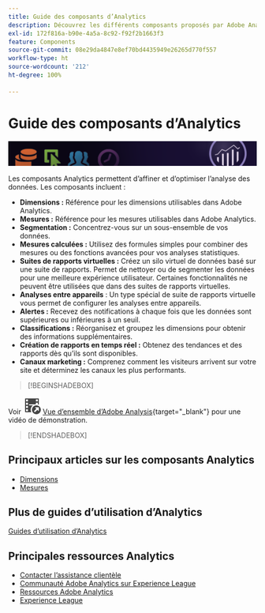 ```yaml
---
title: Guide des composants d’Analytics
description: Découvrez les différents composants proposés par Adobe Analytics.
exl-id: 172f816a-b90e-4a5a-8c92-f92f2b1663f3
feature: Components
source-git-commit: 08e29da4847e8ef70bd4435949e26265d770f557
workflow-type: ht
source-wordcount: '212'
ht-degree: 100%

---
```


# Guide des composants d’Analytics

![Bannière](../../assets/doc_banner_components.png)

Les composants Analytics permettent d’affiner et d’optimiser l’analyse des données. Les composants incluent :

* **Dimensions :** Référence pour les dimensions utilisables dans Adobe Analytics.
* **Mesures :** Référence pour les mesures utilisables dans Adobe Analytics.
* **Segmentation :** Concentrez-vous sur un sous-ensemble de vos données.
* **Mesures calculées :** Utilisez des formules simples pour combiner des mesures ou des fonctions avancées pour vos analyses statistiques.
* **Suites de rapports virtuelles :** Créez un silo virtuel de données basé sur une suite de rapports. Permet de nettoyer ou de segmenter les données pour une meilleure expérience utilisateur. Certaines fonctionnalités ne peuvent être utilisées que dans des suites de rapports virtuelles.
* **Analyses entre appareils** : Un type spécial de suite de rapports virtuelle vous permet de configurer les analyses entre appareils.
* **Alertes :** Recevez des notifications à chaque fois que les données sont supérieures ou inférieures à un seuil.
* **Classifications :** Réorganisez et groupez les dimensions pour obtenir des informations supplémentaires.
* **Création de rapports en temps réel :** Obtenez des tendances et des rapports dès qu’ils sont disponibles.
* **Canaux marketing :** Comprenez comment les visiteurs arrivent sur votre site et déterminez les canaux les plus performants.


>[!BEGINSHADEBOX]

Voir ![VideoCheckedOut](/help/assets/icons/VideoCheckedOut.svg) [Vue d’ensemble d’Adobe Analysis](https://video.tv.adobe.com/v/27429?quality=12&learn=on){target="_blank"} pour une vidéo de démonstration.

>[!ENDSHADEBOX]


## Principaux articles sur les composants Analytics

* [Dimensions](dimensions/overview.md)
* [Mesures](metrics/overview.md)

## Plus de guides d’utilisation d’Analytics

[Guides d’utilisation d’Analytics](https://experienceleague.adobe.com/docs/analytics.html?lang=fr)

## Principales ressources Analytics

* [Contacter l’assistance clientèle](https://experienceleague.adobe.com/?support-solution=Analytics?lang=fr#support)
* [Communauté Adobe Analytics sur Experience League](https://experienceleaguecommunities.adobe.com/t5/adobe-analytics/ct-p/adobe-analytics-community?profile.language=fr)
* [Ressources Adobe Analytics](https://experienceleaguecommunities.adobe.com/t5/adobe-analytics-discussions/adobe-analytics-resources/m-p/276666?profile.language=fr)
* [Experience League](https://experienceleague.adobe.com/fr)
